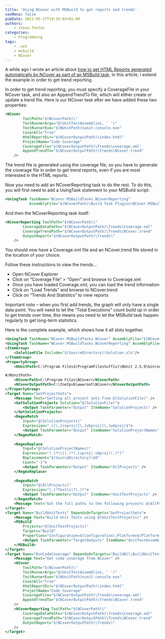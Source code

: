 ```yaml
---
title: 'Using NCover with MSBuild to get reports and trends'
navMenu: false
pubDate: 2011-05-17T19:19:03+01:00
authors:
    - steve-fenton
categories:
    - Programming
tags:
    - .net
    - msbuild
    - NCover
---
```


A while ago I wrote an article about [how to get HTML Reports generated automatically by NCover as part of an MSBuild task](//blog/2011/02/adding-an-ncover-target-to-msbuild-to-get-code-coverage/). In this article, I extend the example in order to get trend reporting.

In order to get trend reporting, you must specify a CoverageFile in your NCover task, and also an AppendTrendTo file, which will either create or update a trend file. Here is our NCover task after we have added these two properties:

```xml
<NCover
        ToolPath="$(NCoverPath)\"
        TestRunnerArgs="@(UnitTestAssemblies, ' ')"
        TestRunnerExe="$(NUnitPath)nunit-console.exe"
        CoverAll="True"
        HtmlReportDir="$(NCoverOutputPath)\index.html"
        ProjectName="Code Coverage"
        CoverageFile="$(NCoverOutputPath)\Trends\coverage.xml"
        AppendTrendTo="$(NCoverOutputPath)\Trends\NCover.trend"
    />
```

The trend file is generated using the coverage file, so you have to generate the coverage file in order to get trend reports, even if you are most interested in the HTML reports.

Now you need to add an NCoverReporting task to do the rest. To do this, you will first need to add a UsingTask statement to your MSBuild script:

```xml
<UsingTask TaskName="NCover.MSBuildTasks.NCoverReporting" 
           AssemblyFile="$(NCoverPath)\Build Task Plugins\NCover.MSBuildTasks.dll" />
```

And then the NCoverReporting task itself:

```xml
<NCoverReporting ToolPath="$(NCoverPath)\"
        CoverageDataPaths="$(NCoverOutputPath)\Trends\Coverage.xml"
        CoverageTrendPath="$(NCoverOutputPath)\Trends\NCover.trend"
        OutputReport="$(NCoverOutputPath)\Trends\"
    />
```

You should now have a Coverage.xml file and an NCover.trend file stored in the location of your choice.

Follow these instructions to view the trends…

- Open NCover Explorer
- Click on “Coverage File” > “Open” and browse to Coverage.xml
- Once you have loaded Coverage.xml, you can load the trend information
- Click on “Load Trends” and browse to NCover.trend
- Click on “Trends And Statistics” to view reports

Important note – when you first add trends, the graph will only have a single data point. You will need to let the “Total Executions” count build up in order to get trends over time, this means you need to let the MSBuild task happen regularly to get long-term statistics.

Here is the complete example, which shows how it all slots together.

```xml
<UsingTask TaskName="NCover.MSBuildTasks.NCover" AssemblyFile="$(NCoverPath)\Build Task Plugins\NCover.MSBuildTasks.dll"/>
<UsingTask TaskName="NCover.MSBuildTasks.NCoverReporting" AssemblyFile="$(NCoverPath)\Build Task Plugins\NCover.MSBuildTasks.dll" />
<ItemGroup>
    <SolutionFile Include="$(SourceDirectory)\Solution.sln"/>
</ItemGroup>
<PropertyGroup>
    <NUnitPath>C:\Program Files$(ProgramFilesSuffix)\NUnit 2.5.9\bin\net-2.0#/>

#/NUnitPath>
    <NCoverPath>C:\Program Files\NCover</NCoverPath>
    <NCoverOutputPath>C:\Inetpub\wwwroot\NCover</NCoverOutputPath>
</PropertyGroup>
<Target Name="GetProjectSets">
    <Message Text="Getting all project sets from @(SolutionFile)" />
    <GetSolutionProjects Solution="@(SolutionFile)">
        <Output TaskParameter="Output" ItemName="SolutionProjects" />
    </GetSolutionProjects>
    <RegexMatch
        Input="@(SolutionProjects)"
        Expression=".([\.]csproj|[\.]vbproj|[\.]wdproj)$">
        <Output TaskParameter="Output" ItemName="SolutionProjectNames" />
    </RegexMatch>
   
    <RegexReplace
        Input="@(SolutionProjectNames)"
        Expression="(.)*\\((.)*(.csproj|.vbproj)(.)*)"
        Replacement="$(SourceDirectory)\$0"
        Count="-1">
        <Output TaskParameter="Output" ItemName="AllProjects" />
    </RegexReplace>
   
    <RegexMatch
        Input="@(AllProjects)"
        Expression="(.)*Test(s)?(.)*">
        <Output TaskParameter="Output" ItemName="UnitTestProjects" />
    </RegexMatch>
    <Message Text="Got the full paths to the following projects @(AllProjects)" />
</Target>
<Target Name="BuildUnitTests" DependsOnTargets="GetProjectSets">
    <Message Text="Build Unit Tests using @(UnitTestProjects)" />
    <MSBuild
        Projects="@(UnitTestProjects)"
        Targets="Build"
        Properties="Configuration=$(Configuration);Platform=$(Platform);RunCodeAnalysis=$(RunCodeAnalysis)">
        <Output TaskParameter="TargetOutputs" ItemName="UnitTestAssemblies" />
    </MSBuild>
</Target>
<Target Name="RunCodeCoverage" DependsOnTargets="BuildAll;BuildUnitTests">
    <Message Text="Get code coverage from NCover" />
    <NCover
        ToolPath="$(NCoverPath)\"
        TestRunnerArgs="@(UnitTestAssemblies, ' ')"
        TestRunnerExe="$(NUnitPath)nunit-console.exe"
        CoverAll="True"
        HtmlReportDir="$(NCoverOutputPath)\index.html"
        ProjectName="Code Coverage"
        CoverageFile="$(NCoverOutputPath)\Trends\coverage.xml"
        AppendTrendTo="$(NCoverOutputPath)\Trends\NCover.trend"
    />
    <NCoverReporting ToolPath="$(NCoverPath)\"
        CoverageDataPaths="$(NCoverOutputPath)\Trends\Coverage.xml"
        CoverageTrendPath="$(NCoverOutputPath)\Trends\NCover.trend"
        OutputReport="$(NCoverOutputPath)\Trends\"
    />
</Target>
```